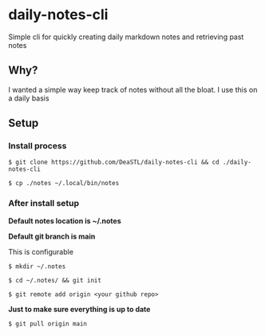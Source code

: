 # daily-notes-cli
Simple cli for quickly creating daily markdown notes and retrieving past notes


## Why?

I wanted a simple way keep track of notes without all the bloat. I use this on a daily basis

## Setup


### Install process

`$ git clone https://github.com/DeaSTL/daily-notes-cli && cd ./daily-notes-cli`

`$ cp ./notes ~/.local/bin/notes`

### After install setup

**Default notes location is ~/.notes**

**Default git branch is main**

This is configurable

`$ mkdir ~/.notes`

`$ cd ~/.notes/ && git init`

`$ git remote add origin <your github repo>`

**Just to make sure everything is up to date**

`$ git pull origin main`





